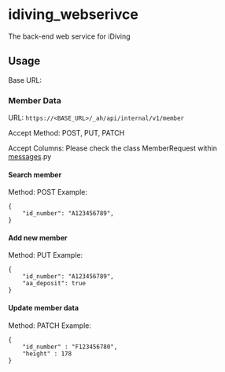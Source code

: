 # idiving_webserivce
The back-end web service for iDiving

## Usage

Base URL: 

### Member Data
URL: `https://<BASE_URL>/_ah/api/internal/v1/member`

Accept Method: POST, PUT, PATCH

Accept Columns: Please check the class MemberRequest within [messages](https://github.com/jimmylin212/idiving_webserivce/blob/master/models/messages.py).py

#### Search member
Method: POST
Example: 
```
{
    "id_number": "A123456789",
}
```

#### Add new member
Method: PUT
Example:
```
{
    "id_number": "A123456789",
    "aa_deposit": true
}
```

#### Update member data
Method: PATCH
Example:
```
{
    "id_number" : "F123456780",
    "height" : 178
}
```
